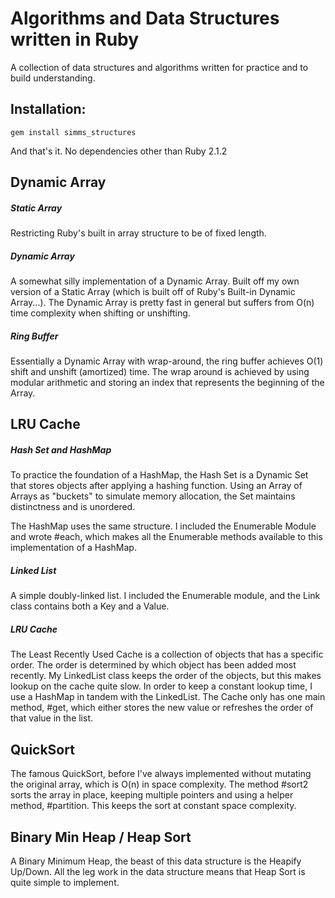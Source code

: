 # Algorithms and Data Structures written in Ruby
A collection of data structures and algorithms written for practice and to build understanding.

## Installation:

`gem install simms_structures`

And that's it. No dependencies other than Ruby 2.1.2

## Dynamic Array

##### Static Array

Restricting Ruby's built in array structure to be of fixed length.

##### Dynamic Array

A somewhat silly implementation of a Dynamic Array. Built off my own version of a Static Array (which is built off of Ruby's Built-in Dynamic Array...). The Dynamic Array is pretty fast in general but suffers from O(n) time complexity when shifting or unshifting.

##### Ring Buffer

Essentially a Dynamic Array with wrap-around, the ring buffer achieves O(1) shift and unshift (amortized) time. The wrap around is achieved by using modular arithmetic and storing an index that represents the beginning of the Array.  

## LRU Cache

##### Hash Set and HashMap

To practice the foundation of a HashMap, the Hash Set is a Dynamic Set that stores objects after applying a hashing function. Using an Array of Arrays as "buckets" to simulate memory allocation, the Set maintains distinctness and is unordered.

The HashMap uses the same structure. I included the Enumerable Module and wrote #each, which makes all the Enumerable methods available to this implementation of a HashMap.

##### Linked List

A simple doubly-linked list. I included the Enumerable module, and the Link class contains both a Key and a Value.

##### LRU Cache

The Least Recently Used Cache is a collection of objects that has a specific order. The order is determined by which object has been added most recently. My LinkedList class keeps the order of the objects, but this makes lookup on the cache quite slow. In order to keep a constant lookup time, I use a HashMap in tandem with the LinkedList. The Cache only has one main method, #get, which either stores the new value or refreshes the order of that value in the list.

## QuickSort

The famous QuickSort, before I've always implemented without mutating the original array, which is O(n) in space complexity. The method #sort2 sorts the array in place, keeping multiple pointers and using a helper method, #partition. This keeps the sort at constant space complexity.

## Binary Min Heap / Heap Sort

A Binary Minimum Heap, the beast of this data structure is the Heapify Up/Down. All the leg work in the data structure means that Heap Sort is quite simple to implement.
